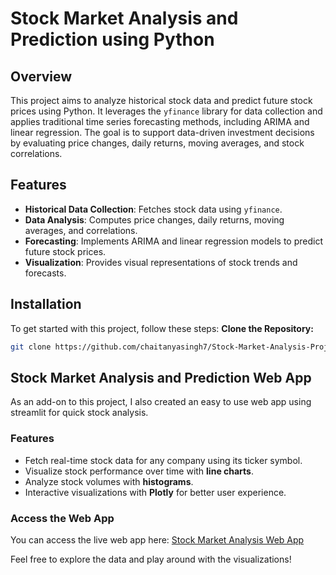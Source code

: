 
# Stock Market Analysis and Prediction using Python

## Overview
This project aims to analyze historical stock data and predict future stock prices using Python. It leverages the `yfinance` library for data collection and applies traditional time series forecasting methods, including ARIMA and linear regression. The goal is to support data-driven investment decisions by evaluating price changes, daily returns, moving averages, and stock correlations.

## Features
- **Historical Data Collection**: Fetches stock data using `yfinance`.
- **Data Analysis**: Computes price changes, daily returns, moving averages, and correlations.
- **Forecasting**: Implements ARIMA and linear regression models to predict future stock prices.
- **Visualization**: Provides visual representations of stock trends and forecasts.

## Installation
To get started with this project, follow these steps:
**Clone the Repository:**
   ```bash
   git clone https://github.com/chaitanyasingh7/Stock-Market-Analysis-Project.git
```
## Stock Market Analysis and Prediction Web App
As an add-on to this project, I also created an easy to use web app using streamlit for quick stock analysis.

### Features

- Fetch real-time stock data for any company using its ticker symbol.
- Visualize stock performance over time with **line charts**.
- Analyze stock volumes with **histograms**.
- Interactive visualizations with **Plotly** for better user experience.

### Access the Web App

You can access the live web app here: [Stock Market Analysis Web App](https://stock-market-analysis-web.streamlit.app/)

Feel free to explore the data and play around with the visualizations!
